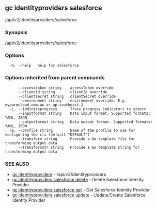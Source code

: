 ## gc identityproviders salesforce

/api/v2/identityproviders/salesforce

### Synopsis

/api/v2/identityproviders/salesforce

### Options

```
  -h, --help   help for salesforce
```

### Options inherited from parent commands

```
      --accesstoken string    accessToken override
      --clientid string       clientId override
      --clientsecret string   clientSecret override
      --environment string    environment override. E.g. mypurecloud.com.au or ap-southeast-2
  -i, --indicateprogress      Trace progress indicators to stderr
      --inputformat string    Data input format. Supported formats: YAML, JSON
      --outputformat string   Data output format. Supported formats: YAML, JSON
  -p, --profile string        Name of the profile to use for configuring the cli (default "DEFAULT")
      --transform string      Provide a Go template file for transforming output data
      --transformstr string   Provide a Go template string for transforming output data
```

### SEE ALSO

* [gc identityproviders](gc_identityproviders.html)	 - /api/v2/identityproviders
* [gc identityproviders salesforce delete](gc_identityproviders_salesforce_delete.html)	 - Delete Salesforce Identity Provider
* [gc identityproviders salesforce get](gc_identityproviders_salesforce_get.html)	 - Get Salesforce Identity Provider
* [gc identityproviders salesforce update](gc_identityproviders_salesforce_update.html)	 - Update/Create Salesforce Identity Provider


